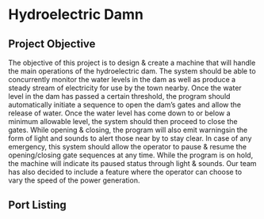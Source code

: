 # Hydroelectric Damn

## Project Objective
The objective of this project is to design & create a machine that will handle the main operations of the hydroelectric dam. The system should be able to concurrently monitor the water levels in the dam as well as produce a steady stream of electricity for use by the town nearby. Once the water level in the dam has passed a certain threshold, the program should automatically initiate a sequence to open the dam’s gates and allow the release of water. Once the water level has come down to or below a minimum allowable level, the system should then proceed to close the gates. While opening & closing, the program will also emit warningsin the form of light and sounds to alert those near by to stay clear. In case of any emergency, this system should allow the operator to pause & resume the opening/closing gate sequences at any time. While the program is on hold, the machine will indicate its paused status through light & sounds. Our team has also decided to include a feature where the operator can choose to vary the speed of the power generation. 

## Port Listing
